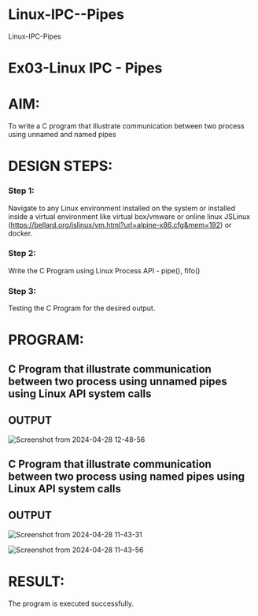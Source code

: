 # Linux-IPC--Pipes
Linux-IPC-Pipes


# Ex03-Linux IPC - Pipes

# AIM:
To write a C program that illustrate communication between two process using unnamed and named pipes

# DESIGN STEPS:

### Step 1:

Navigate to any Linux environment installed on the system or installed inside a virtual environment like virtual box/vmware or online linux JSLinux (https://bellard.org/jslinux/vm.html?url=alpine-x86.cfg&mem=192) or docker.

### Step 2:

Write the C Program using Linux Process API - pipe(), fifo()

### Step 3:

Testing the C Program for the desired output. 

# PROGRAM:

## C Program that illustrate communication between two process using unnamed pipes using Linux API system calls





## OUTPUT
![Screenshot from 2024-04-28 12-48-56](https://github.com/mithra916/Linux-IPC-Pipes/assets/149986612/6ea72a46-e55f-4951-98a6-c271e4f467a1)


## C Program that illustrate communication between two process using named pipes using Linux API system calls





## OUTPUT
![Screenshot from 2024-04-28 11-43-31](https://github.com/mithra916/Linux-IPC-Pipes/assets/149986612/1f8310aa-0e3d-4355-bb4d-2a2bece2013b)

![Screenshot from 2024-04-28 11-43-56](https://github.com/mithra916/Linux-IPC-Pipes/assets/149986612/180b7b72-ef56-48a5-a53c-5bd6e8e3985a)

# RESULT:
The program is executed successfully.
